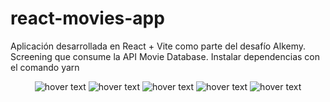 # react-movies-app

Aplicación desarrollada en React + Vite como parte del desafío Alkemy. Screening que consume la API Movie Database. Instalar dependencias con el comando yarn

<p align="center">
  <img src="https://user-images.githubusercontent.com/14180890/191325711-d801b2ae-cefb-4a4c-9fdd-5d2209e2775f.png" title="hover text">
  <img src="https://user-images.githubusercontent.com/14180890/191145023-4e7a2685-d2fb-4ee1-b560-5b13c662c8b0.png" title="hover text">
  <img src="https://user-images.githubusercontent.com/14180890/191145087-f0f03eea-a20d-41b2-82f3-50ba97cd2b74.png" title="hover text">
  <img src="https://user-images.githubusercontent.com/14180890/191145122-9ca3d17d-4ac8-4a83-acb9-31ddf818c849.png" title="hover text">
  <img src="https://user-images.githubusercontent.com/14180890/191145193-349634cf-0e4d-4099-9a92-e90a899246c0.png" title="hover text">
</p>
